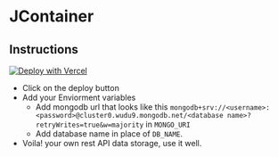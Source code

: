 # JContainer


## Instructions 

[![Deploy with Vercel](https://vercel.com/button)](https://vercel.com/new/git/external?repository-url=https%3A%2F%2Fgithub.com%2FSouvikns%2FJContainer&env=MONGO_URI,DB_NAME)

- Click on the deploy button
- Add your Enviorment variables
    - Add mongodb url that looks like this `mongodb+srv://<username>:<password>@cluster0.wudu9.mongodb.net/<database name>?retryWrites=true&w=majority` in `MONGO_URI` 
    - Add database name in place of `DB_NAME`. 
- Voila! your own rest API data storage, use it well. 
